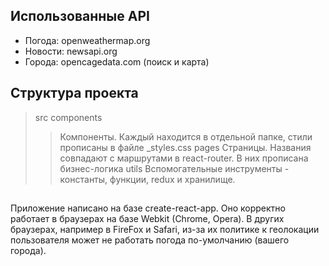 ## Использованные API

- Погода: openweathermap.org
- Новости: newsapi.org
- Города: opencagedata.com (поиск и карта)

## Структура проекта

>src
>components 
>>Компоненты. Каждый находится в отдельной папке, стили прописаны в файле _styles.css
>pages
>>Страницы. Названия совпадают с маршрутами в react-router. В них прописана бизнес-логика
>utils 
>>Вспомогательные инструменты - константы, функции, redux и хранилище. 

## 

Приложение написано на базе create-react-app. 
Оно корректно работает в браузерах на базе Webkit (Chrome, Opera). В других браузерах, например в FireFox и Safari, из-за их политике к геолокации пользователя может не работать погода по-умолчанию (вашего города).